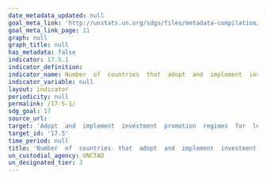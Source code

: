 ```yaml
---
date_metadata_updated: null
goal_meta_link: 'http://unstats.un.org/sdgs/files/metadata-compilation/Metadata-Goal-17.pdf'
goal_meta_link_page: 11
graph: null
graph_title: null
has_metadata: false
indicator: 17.5.1
indicator_definition: 
indicator_name: Number  of  countries  that  adopt  and  implement  investment  promotion  regimes  for  least  developed  countries
indicator_variable: null
layout: indicator
periodicity: null
permalink: /17-5-1/
sdg_goal: 17
source_url: 
target: 'Adopt  and  implement  investment  promotion  regimes  for  least  developed  countries.'
target_id: '17.5'
time_period: null
title: 'Number  of  countries  that  adopt  and  implement  investment  promotion  regimes  for  least  developed  countries'
un_custodial_agency: UNCTAD
un_designated_tier: 3
---
```


